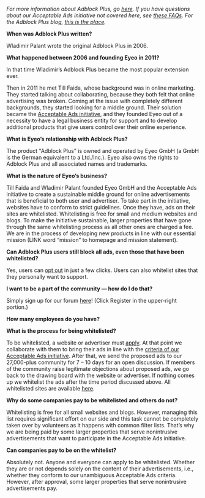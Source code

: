 _For more information about Adblock Plus, go [here](https://adblockplus.org/en/about). If you have questions about our Acceptable Ads initiative not covered here, see [these FAQs](https://adblockplus.org/en/acceptable-ads). For the Adblock Plus blog, [this is the place](https://adblockplus.org/blog/)._

**When was Adblock Plus written?**

Wladimir Palant wrote the original Adblock Plus in 2006.

**What happened between 2006 and founding Eyeo in 2011?**

In that time Wladimir’s Adblock Plus became the most popular extension ever.

Then in 2011 he met Till Faida, whose background was in online marketing. They started talking about collaborating, because they both felt that online advertising was broken. Coming at the issue with completely different backgrounds, they started looking for a middle ground. Their solution became the [Acceptable Ads initiative](https://adblockplus.org/en/acceptable-ads), and they founded Eyeo out of a necessity to have a legal business entity for support and to develop additional products that give users control over their online experience.

**What is Eyeo’s relationship with Adblock Plus?**

The product "Adblock Plus" is owned and operated by Eyeo GmbH (a GmbH is the German equivalent to a Ltd./Inc.). Eyeo also owns the rights to Adblock Plus and all associated names and trademarks. 

**What is the nature of Eyeo’s business?**

Till Faida and Wladimir Palant founded Eyeo GmbH and the Acceptable Ads initiative to create a sustainable middle ground for online advertisements that is beneficial to both user and advertiser. To take part in the initiative, websites have to conform to strict guidelines. Once they have, ads on their sites are whitelisted. Whitelisting is free for small and medium websites and blogs. To make the initiative sustainable, larger properties that have gone through the same whitelisting process as all other ones are charged a fee. We are in the process of developing new products in line with our essential mission (LINK word “mission” to homepage and mission statement).

**Can Adblock Plus users still block all ads, even those that have been whitelisted?**

Yes, users can [opt out](https://adblockplus.org/en/acceptable-ads#optout) in just a few clicks. Users can also whitelist sites that they personally want to support.

**I want to be a part of the community &#8212; how do I do that?**

Simply sign up for our forum [here](https://adblockplus.org/forum/)! (Click Register in the upper-right portion.)

**How many employees do you have?**

<p><? include size-of-team ?></p>

**What is the process for being whitelisted?**

To be whitelisted, a website or advertiser must [apply](https://eyeo.com/acceptable-ads-application.html). At that point we collaborate with them to bring their ads in line with the [criteria of our Acceptable Ads initiative](https://adblockplus.org/en/acceptable-ads#criteria). After that, we send the proposed ads to our 27,000-plus community for 7 – 10 days for an open discussion. If members of the community raise legitimate objections about proposed ads, we go back to the drawing board with the website or advertiser. If nothing comes up we whitelist the ads after the time period discussed above. All whitelisted sites are available [here](https://easylist-downloads.adblockplus.org/exceptionrules.txt).

**Why do some companies pay to be whitelisted and others do not?**

Whitelisting is free for all small websites and blogs. However, managing this list requires significant effort on our side and this task cannot be completely taken over by volunteers as it happens with common filter lists. That’s why we are being paid by some larger properties that serve nonintrusive advertisements that want to participate in the Acceptable Ads initiative.

**Can companies pay to be on the whitelist?**

Absolutely not. Anyone and everyone can apply to be whitelisted. Whether they are or not depends solely on the content of their advertisements, i.e., whether they conform to our unambiguous Acceptable Ads criteria. However, after approval, some larger properties that serve nonintrusive advertisements pay.
